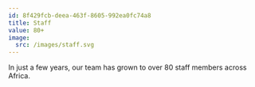 ```yaml
---
id: 8f429fcb-deea-463f-8605-992ea0fc74a8
title: Staff
value: 80+
image:
  src: /images/staff.svg
---
```


In just a few years, our team has grown to over 80 staff members across Africa.
